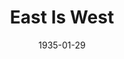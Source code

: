 ---
title: East Is West
date: 1935-01-29
closing_date:
layout: productions
playbill:
Theatre: Theatre Jacksonville
cast:
- Lo Sang Kee: Allen Moreland
- Mildred Benson: Marion Armington
- Hop Toy: Charles Luckie
- Charlei Yong: Clyde Harris
- Mrs. Davis: Dewey Mallison
- Miss Fountain: Dorothy Mashburn
- Sing-Song Girl:
  - Dorothy Mashburn
  - Edwina Stephenson
  - Ida Tracy
  - June Stoy
  - Louise Bowden
  - Mary Courtney
- Ming Toy: Madeleine Ingalls
- Andrew Benson: Ernest Milam, M.D.
- Mrs. Benson: Frances Blackwell
- James Potter: John Salzer
- Thomas: Omar Davis
- Attendant on Loveboat: Robert Stoy
- Servant: Robert Stoy
- Proprietor of Loveboat: Robert Tracy
- Billy Benson: Stokes Perry
- Chang Lee: J.H. Pratt
- Customer: J.H. Pratt
crew:
- Director: Margaret Pumpelly
- Costumes: Will Louis
- Staging: Robert Tracy
understudies:
orchestra:
external_links:
---